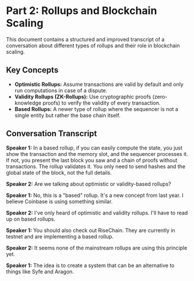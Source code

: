 # Part 2: Rollups and Blockchain Scaling

This document contains a structured and improved transcript of a conversation about different types of rollups and their role in blockchain scaling.

## Key Concepts

*   **Optimistic Rollups:** Assume transactions are valid by default and only run computations in case of a dispute.
*   **Validity Rollups (ZK-Rollups):** Use cryptographic proofs (zero-knowledge proofs) to verify the validity of every transaction.
*   **Based Rollups:** A newer type of rollup where the sequencer is not a single entity but rather the base chain itself.

## Conversation Transcript

**Speaker 1:** In a based rollup, if you can easily compute the state, you just show the transaction and the memory slot, and the sequencer processes it. If not, you present the last block you saw and a chain of proofs without transactions. The rollup validates it. You only need to send hashes and the global state of the block, not the full details.

**Speaker 2:** Are we talking about optimistic or validity-based rollups?

**Speaker 1:** No, this is a "based" rollup. It's a new concept from last year. I believe Coinbase is using something similar.

**Speaker 2:** I've only heard of optimistic and validity rollups. I'll have to read up on based rollups.

**Speaker 1:** You should also check out RiseChain. They are currently in testnet and are implementing a based rollup.

**Speaker 2:** It seems none of the mainstream rollups are using this principle yet.

**Speaker 1:** The idea is to create a system that can be an alternative to things like Syfe and Aragon.
